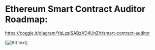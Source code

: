 # Ethereum Smart Contract Auditor Roadmap:

https://coggle.it/diagram/YqLzaiSABzXD4UnZ/t/smart-contract-auditor


[![Alt text](https://coggle-downloads-production.s3.eu-west-1.amazonaws.com/de14b0ca606861dd1c9876a166a3b3f5ce2d6982dfcfcad73dd0f341178d00aa/Smart_Contract_Auditor.png?AWSAccessKeyId=ASIA4YTCGXFHIRYWLWWG&Expires=1674484628&Signature=vy7NFY6xxk7CN7oFp83MVPdWKEg%3D&x-amz-security-token=IQoJb3JpZ2luX2VjEGcaCWV1LXdlc3QtMSJGMEQCIAnOM1%2B7kf5%2BVpFWOj%2FE0JVei4Q6CVfIi8yltdC8GUuDAiAqvF9Cb5ZRQiF0iMrD%2Fnh%2BVkuDv8Qm9XTK3nx%2BAO%2FoeyqLAwjQ%2F%2F%2F%2F%2F%2F%2F%2F%2F%2F8BEAAaDDg3NzQ1MzAzMTc1OCIMr2VwWuVB4h8N%2F18rKt8CoK1dGh5r0nUH3hSVTBtqjpdTcPFS6fmx92aDAjTPFb1J%2FWXLqgdh5oFbpHSnatldSwnyDeEza7FQXc5XxTCGjwJEeYGe4UmSsSJAGXVGqhdF2v%2BfoacFTWQEnNwYWwcK69VBq3dSego4x2LU74b9Tc2FQAPb8h5BK0%2FOCG%2BVH0q0vaMNfLhGkLMZflXL%2B4QlMSg%2BNb4cBp3PkdJ8LuNypANv3EMRL6dlp4fV8mxUsfrignfEy8vZhH13DKWIDnX99sfkOqGKiNPmqxa0FsIdGHXIkTW458t7A%2Bt7aAExvjqLZyMuBfDlbU%2F1il7Xhmv8bLBY5KSdaClkdCW9Tk6XCRvnc60G%2FaUZFv1%2F5LO%2F2g3aT8ZGd%2BtoQQG8r%2FL5%2Fgi13vJ%2FscTPm%2Fmc7M3uIfj%2F9km29bGiOXHUhME82hEc%2FLd7Hx2qN%2FFWwFVucPNqFmO3Zz%2FqoQ8QY5tZB3%2FRNzf9MMTXuJ4GOp8BtTd8lHqzDIxFFulBCRLQCZD7EMyAByQxCqf36OaKdoqypo8TWKlAeNrQxnUEJQmO3quNcvTJjTwAlA8Z%2FUKYOKUZpTuP9nHzKYKRusWiWvAWcXF02Llu5SLd5Sn1O46t4wqumEpIf6PZkLBHyHS%2FsLnDB0DCmcpH5rlXX9uf2BZZjhXe%2B8wVHQ3yhd7V2nBBcmJi8665bw0jBbhJ%2FdBw)]
